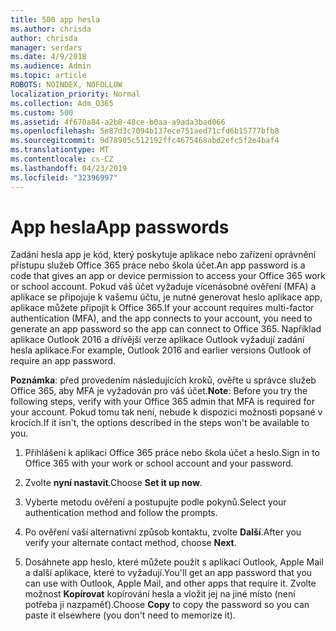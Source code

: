 ```yaml
---
title: 500 app hesla
ms.author: chrisda
author: chrisda
manager: serdars
ms.date: 4/9/2018
ms.audience: Admin
ms.topic: article
ROBOTS: NOINDEX, NOFOLLOW
localization_priority: Normal
ms.collection: Adm_O365
ms.custom: 500
ms.assetid: 4f670a84-a2b8-48ce-b0aa-a9ada3bad066
ms.openlocfilehash: 5e87d3c7094b137ece751aed71cfd6b15777bfb8
ms.sourcegitcommit: 9d78905c512192ffc4675468abd2efc5f2e4baf4
ms.translationtype: MT
ms.contentlocale: cs-CZ
ms.lasthandoff: 04/23/2019
ms.locfileid: "32396997"
---
```

# <a name="app-passwords"></a><span data-ttu-id="8d1f0-102">App hesla</span><span class="sxs-lookup"><span data-stu-id="8d1f0-102">App passwords</span></span>

<span data-ttu-id="8d1f0-103">Zadání hesla app je kód, který poskytuje aplikace nebo zařízení oprávnění přístupu služeb Office 365 práce nebo škola účet.</span><span class="sxs-lookup"><span data-stu-id="8d1f0-103">An app password is a code that gives an app or device permission to access your Office 365 work or school account.</span></span> <span data-ttu-id="8d1f0-104">Pokud váš účet vyžaduje vícenásobné ověření (MFA) a aplikace se připojuje k vašemu účtu, je nutné generovat heslo aplikace app, aplikace můžete připojit k Office 365.</span><span class="sxs-lookup"><span data-stu-id="8d1f0-104">If your account requires multi-factor authentication (MFA), and the app connects to your account, you need to generate an app password so the app can connect to Office 365.</span></span> <span data-ttu-id="8d1f0-105">Například aplikace Outlook 2016 a dřívější verze aplikace Outlook vyžadují zadání hesla aplikace.</span><span class="sxs-lookup"><span data-stu-id="8d1f0-105">For example, Outlook 2016 and earlier versions Outlook of require an app password.</span></span>

 <span data-ttu-id="8d1f0-106">**Poznámka**: před provedením následujících kroků, ověřte u správce služeb Office 365, aby MFA je vyžadován pro váš účet.</span><span class="sxs-lookup"><span data-stu-id="8d1f0-106">**Note**: Before you try the following steps, verify with your Office 365 admin that MFA is required for your account.</span></span> <span data-ttu-id="8d1f0-107">Pokud tomu tak není, nebude k dispozici možnosti popsané v krocích.</span><span class="sxs-lookup"><span data-stu-id="8d1f0-107">If it isn't, the options described in the steps won't be available to you.</span></span>

1. <span data-ttu-id="8d1f0-108">Přihlášení k aplikaci Office 365 práce nebo škola účet a heslo.</span><span class="sxs-lookup"><span data-stu-id="8d1f0-108">Sign in to Office 365 with your work or school account and your password.</span></span>

2. <span data-ttu-id="8d1f0-109">Zvolte **nyní nastavit**.</span><span class="sxs-lookup"><span data-stu-id="8d1f0-109">Choose **Set it up now**.</span></span>

3. <span data-ttu-id="8d1f0-110">Vyberte metodu ověření a postupujte podle pokynů.</span><span class="sxs-lookup"><span data-stu-id="8d1f0-110">Select your authentication method and follow the prompts.</span></span>

4. <span data-ttu-id="8d1f0-111">Po ověření vaší alternativní způsob kontaktu, zvolte **Další**.</span><span class="sxs-lookup"><span data-stu-id="8d1f0-111">After you verify your alternate contact method, choose **Next**.</span></span>

5. <span data-ttu-id="8d1f0-112">Dosáhnete app heslo, které můžete použít s aplikací Outlook, Apple Mail a další aplikace, které to vyžadují.</span><span class="sxs-lookup"><span data-stu-id="8d1f0-112">You'll get an app password that you can use with Outlook, Apple Mail, and other apps that require it.</span></span> <span data-ttu-id="8d1f0-113">Zvolte možnost **Kopírovat** kopírování hesla a vložit jej na jiné místo (není potřeba ji nazpaměť).</span><span class="sxs-lookup"><span data-stu-id="8d1f0-113">Choose **Copy** to copy the password so you can paste it elsewhere (you don't need to memorize it).</span></span>
